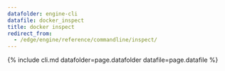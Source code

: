 ```yaml
---
datafolder: engine-cli
datafile: docker_inspect
title: docker inspect
redirect_from:
  - /edge/engine/reference/commandline/inspect/
---
```

<!--
Sorry, but the contents of this page are automatically generated from
Docker's source code. If you want to suggest a change to the text that appears
here, you'll need to find the string by searching this repo:

https://github.com/docker/cli
-->
{% include cli.md datafolder=page.datafolder datafile=page.datafile %}
